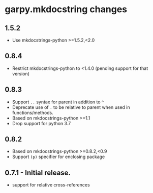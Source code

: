 # garpy.mkdocstring changes

## 1.5.2

- Use mkdocstrings-python >=1.5.2,<2.0

## 0.8.4

- Restrict mkdocstrings-python to <1.4.0 (pending support for that version)

## 0.8.3
- Support `..` syntax for parent in addition to `^`
- Deprecate use of `.` to be relative to parent when used in functions/methods.
- Based on mkdocstrings-python >=1.1
- Drop support for python 3.7

## 0.8.2
- Based on mkdocstrings-python >=0.8.2,<0.9
- Support `(p)` specifier for enclosing package

## 0.7.1 - Initial release.

* support for relative cross-references


